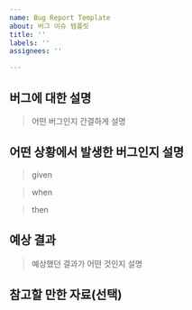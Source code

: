 ```yaml
---
name: Bug Report Template
about: 버그 이슈 템플릿
title: ''
labels: ''
assignees: ''

---
```


## 버그에 대한 설명

> 어떤 버그인지 간결하게 설명

## 어떤 상황에서 발생한 버그인지 설명

>given

>when

>then

## 예상 결과

> 예상했던 결과가 어떤 것인지 설명

## 참고할 만한 자료(선택)
